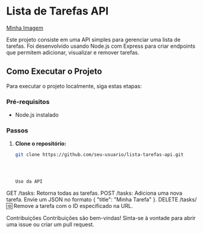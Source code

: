 # Lista de Tarefas API

[Minha Imagem](imagem_2023-12-04_195407549.png)


Este projeto consiste em uma API simples para gerenciar uma lista de tarefas. Foi desenvolvido usando Node.js com Express para criar endpoints que permitem adicionar, visualizar e remover tarefas.

## Como Executar o Projeto

Para executar o projeto localmente, siga estas etapas:

### Pré-requisitos

- Node.js instalado

### Passos

1. **Clone o repositório:**

   ```bash
   git clone https://github.com/seu-usuario/lista-tarefas-api.git




   Uso da API
GET /tasks: Retorna todas as tarefas.
POST /tasks: Adiciona uma nova tarefa. Envie um JSON no formato { "title": "Minha Tarefa" }.
DELETE /tasks/:id: Remove a tarefa com o ID especificado na URL.

Contribuições
Contribuições são bem-vindas! Sinta-se à vontade para abrir uma issue ou criar um pull request.
